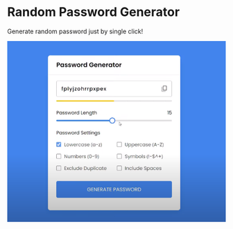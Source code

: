 # Random Password Generator
Generate random password just by single click!

![alt text](https://github.com/Harshit850/Random-Password-Generator-/blob/main/final-outcome.png?raw=true)

